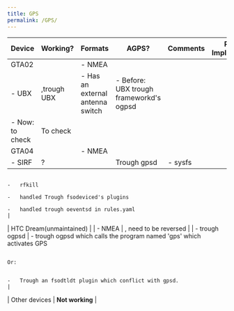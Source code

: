 ```yaml
---
title: GPS
permalink: /GPS/
---
```


| Device                  | Working?        | Formats  | AGPS?                 | Comments                           | Protocol Implementation                   | Resource Plugin                                                          |
|-------------------------|-----------------|----------|-----------------------|------------------------------------|-------------------------------------------|--------------------------------------------------------------------------|
| GTA02                   |                 | -   NMEA
                                             -   UBX   | ,trough UBX           | -   Has an external antenna switch | -   Before: UBX trough frameworkd's ogpsd
                                                                                                                     -   Now: to check                          | To check                                                                 |
| GTA04                   |                 | -   NMEA
                                             -   SIRF  | ?                     |                                    | Trough gpsd                               | -   sysfs
                                                                                                                                                                 -   rfkill
                                                                                                                                                                 -   handled Trough fsodeviced's plugins
                                                                                                                                                                 -   handled trough oeventsd in rules.yaml                                 |
| HTC Dream(unmaintained) |                 | -   NMEA | , need to be reversed |                                    | -   trough ogpsd                          | -   trough ogpsd which calls the program named 'gps' which activates GPS

                                                                                                                                                                 Or:

                                                                                                                                                                 -   Trough an fsodtldt plugin which conflict with gpsd.                   |
| Other devices           | **Not working** |

